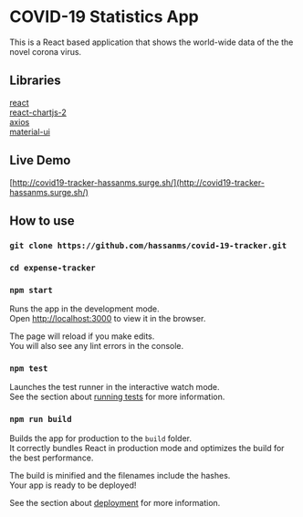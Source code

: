 # COVID-19 Statistics App

This is a React based application that shows the world-wide data of the the novel corona virus. 

## Libraries

[react](https://github.com/facebook/react) <br />
[react-chartjs-2](https://github.com/reactchartjs/react-chartjs-2) <br />
[axios](https://github.com/axios/axios) <br /> 
[material-ui](https://github.com/mui-org/material-ui) <br /> 

## Live Demo

[http://covid19-tracker-hassanms.surge.sh/](http://covid19-tracker-hassanms.surge.sh/)

## How to use

### `git clone https://github.com/hassanms/covid-19-tracker.git`


### `cd expense-tracker`


### `npm start`

Runs the app in the development mode.\
Open [http://localhost:3000](http://localhost:3000) to view it in the browser.

The page will reload if you make edits.\
You will also see any lint errors in the console.

### `npm test`

Launches the test runner in the interactive watch mode.\
See the section about [running tests](https://facebook.github.io/create-react-app/docs/running-tests) for more information.

### `npm run build`

Builds the app for production to the `build` folder.\
It correctly bundles React in production mode and optimizes the build for the best performance.

The build is minified and the filenames include the hashes.\
Your app is ready to be deployed!

See the section about [deployment](https://facebook.github.io/create-react-app/docs/deployment) for more information.

